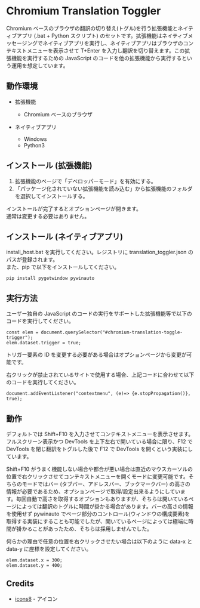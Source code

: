 # Chromium Translation Toggler

Chromium ベースのブラウザの翻訳の切り替え(トグル)を行う拡張機能とネイティブアプリ (.bat + Python スクリプト) のセットです。拡張機能はネイティブメッセージングでネイティブアプリを実行し、ネイティブアプリはブラウザのコンテキストメニューを表示させて T+Enter を入力し翻訳を切り替えます。この拡張機能を実行するための JavaScript のコードを他の拡張機能から実行するという運用を想定しています。

## 動作環境

-   拡張機能

    -   Chromium ベースのブラウザ

-   ネイティブアプリ
    -   Windows
    -   Python3

## インストール (拡張機能)

1. 拡張機能のページで「デベロッパーモード」を有効にする。
1. 「パッケージ化されていない拡張機能を読み込む」から拡張機能のフォルダを選択してインストールする。

インストールが完了するとオプションページが開きます。  
通常は変更する必要はありません。

## インストール (ネイティブアプリ)

install_host.bat を実行してください。レジストリに translation_toggler.json のパスが登録されます。  
また、pip で以下をインストールしてください。

```
pip install pygetwindow pywinauto
```

## 実行方法

ユーザー独自の JavaScript のコードの実行をサポートした拡張機能等で以下のコードを実行してください。

```
const elem = document.querySelector("#chromium-translation-toggle-trigger");
elem.dataset.trigger = true;
```

トリガー要素の ID を変更する必要がある場合はオプションページから変更が可能です。

右クリックが禁止されているサイトで使用する場合、上記コードに合わせて以下のコードを実行してください。

```
document.addEventListener("contextmenu", (e)=> {e.stopPropagation()}, true);
```

## 動作

デフォルトでは Shift+F10 を入力させてコンテキストメニューを表示させます。フルスクリーン表示かつ DevTools を上下左右で開いている場合に限り、F12 で DevTools を閉じ翻訳をトグルした後で F12 で DevTools を開くという実装にしています。

Shift+F10 がうまく機能しない場合や都合が悪い場合は直近のマウスカーソルの位置で右クリックさせてコンテキストメニューを開くモードに変更可能です。そちらのモードではバー (タブバー、アドレスバー、ブックマークバー) の高さの情報が必要であるため、オプションページで取得/設定出来るようにしています。毎回自動で高さを取得するオプションもありますが、そちらは開いているページによっては翻訳のトグルに時間が掛かる場合があります。バーの高さの情報を使用せず pywinauto でページ部分のコントロール(ウィンドウの構成要素)を取得する実装にすることも可能でしたが、開いているページによっては極端に時間が掛かることがあったため、そちらは採用しませんでした。

何らかの理由で任意の位置を右クリックさせたい場合は以下のように data-x と data-y に座標を設定してください。

```
elem.dataset.x = 300;
elem.dataset.y = 400;
```

## Credits

-   [icons8](https://icons8.jp/icon/zVj3Xneh9DvR/%E3%82%B0%E3%83%BC%E3%82%B0%E3%83%AB%E7%BF%BB%E8%A8%B3) - アイコン
